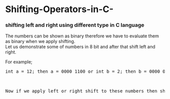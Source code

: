 # Shifting-Operators-in-C-
### shifting left and right using different type in C language

The numbers can be shown as binary therefore we have to evaluate them as binary when we apply shifting. <br />
Let us demonstrate some of numbers in 8 bit and after that shift left and right. <br />

For example; <br />
<pre>int a = 12; then a = 0000 1100 or int b = 2; then b = 0000 0010 <pre/> <br />
Now if we apply left or right shift to these numbers then shifting left or right as a whole.

